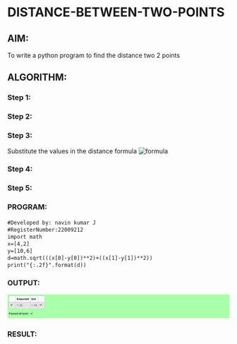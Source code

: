 # DISTANCE-BETWEEN-TWO-POINTS

## AIM:
To write a python program to find the distance two 2 points
## ALGORITHM:
### Step 1: 
### Step 2: 
### Step 3: 
Substitute the values in the distance formula  ![formula](/formula.jpg)
### Step 4: 
### Step 5: 
### PROGRAM:
```#Program to find the distance between two points.
#Developed by: navin kumar J
#RegisterNumber:22009212
import math
x=[4,2]
y=[10,6]
d=math.sqrt(((x[0]-y[0])**2)+((x[1]-y[1])**2))
print("{:.2f}".format(d))
```
  


### OUTPUT:
![image](./images/output1.png)


### RESULT:
